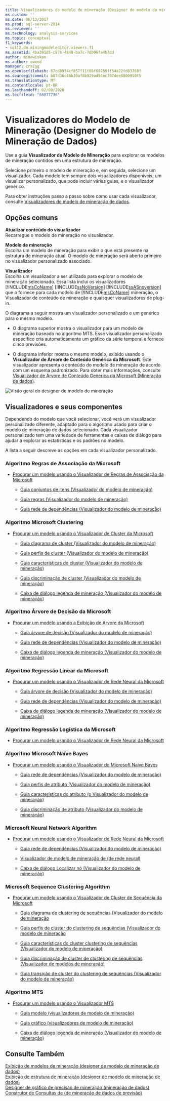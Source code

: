 ```yaml
---
title: Visualizadores do modelo de mineração (Designer de modelo de mineração de dados) | Microsoft Docs
ms.custom: ''
ms.date: 06/13/2017
ms.prod: sql-server-2014
ms.reviewer: ''
ms.technology: analysis-services
ms.topic: conceptual
f1_keywords:
- sql12.dm.miningmodeleditor.viewers.f1
ms.assetid: 4ba391d5-c97b-4848-ba7c-7d096fa4b7dd
author: minewiskan
ms.author: owend
manager: craigg
ms.openlocfilehash: 67cd89f4cf857f11f08f69769ff54a22fd83760f
ms.sourcegitcommit: b87d36c46b39af8b929ad94ec707dee8800950f5
ms.translationtype: MT
ms.contentlocale: pt-BR
ms.lasthandoff: 02/08/2020
ms.locfileid: "66077736"
---
```

# <a name="mining-model-viewers-data-mining-model-designer"></a>Visualizadores do Modelo de Mineração (Designer do Modelo de Mineração de Dados)
  Use a guia **Visualizador do Modelo de Mineração** para explorar os modelos de mineração contidos em uma estrutura de mineração.  
  
 Selecione primeiro o modelo de mineração e, em seguida, selecione um visualizador. Cada modelo tem sempre dois visualizadores disponíveis: um visualizar personalizado, que pode incluir várias guias, e o visualizador genérico.  
  
 Para obter instruções passo a passo sobre como usar cada visualizador, consulte [Visualizadores do modelo de mineração de dados](data-mining/data-mining-model-viewers.md).  
  
## <a name="common-options"></a>Opções comuns  
 **Atualizar conteúdo do visualizador**  
 Recarregue o modelo de mineração no visualizador.  
  
 **Modelo de mineração**  
 Escolha um modelo de mineração para exibir o que está presente na estrutura de mineração atual. O modelo de mineração será aberto primeiro no visualizador personalizado associado.  
  
 **Visualizador**  
 Escolha um visualizador a ser utilizado para explorar o modelo de mineração selecionado. Essa lista inclui os visualizadores [!INCLUDE[msCoName](../includes/msconame-md.md)] [!INCLUDE[ssNoVersion](../includes/ssnoversion-md.md)] [!INCLUDE[ssASnoversion](../includes/ssasnoversion-md.md)] que o fornece para cada modelo de [!INCLUDE[msCoName](../includes/msconame-md.md)] mineração, o Visualizador de conteúdo de mineração e quaisquer visualizadores de plug-in.  
  
 O diagrama a seguir mostra um visualizador personalizado e um genérico para o mesmo modelo.  
  
-   O diagrama superior mostra o visualizador para um modelo de mineração baseado no algoritmo MTS. Esse visualizador personalizado específico cria automaticamente um gráfico da série temporal e fornece cinco previsões.  
  
-   O diagrama inferior mostra o mesmo modelo, exibido usando o **Visualizador de Árvore de Conteúdo Genérica da Microsoft**. Este visualizador apresenta o conteúdo do modelo de mineração de acordo com um esquema padronizado. Para obter mais informações, consulte [Visualizador de Árvore de Conteúdo Genérica da Microsoft &#40;Mineração de dados&#41;](microsoft-generic-content-tree-viewer-data-mining.md).  
  
 ![Visão geral do designer de modelo de mineração](media/generic-mining-model-tab1.gif "Visão geral do designer de modelo de mineração")  
  
## <a name="viewers-and-their-components"></a>Visualizadores e seus componentes  
 Dependendo do modelo que você selecionar, você verá um visualizador personalizado diferente, adaptado para o algoritmo usado para criar o modelo de mineração de dados selecionado. Cada visualizador personalizado tem uma variedade de ferramentas e caixas de diálogo para ajudar a explorar as estatísticas e os padrões no modelo.  
  
 A lista a seguir descreve as opções em cada visualizador personalizado.  
  
### <a name="microsoft-association-rules-algorithm"></a>Algoritmo Regras de Associação da Microsoft  
  
-   [Procurar um modelo usando o Visualizador de Regras de Associação da Microsoft](data-mining/browse-a-model-using-the-microsoft-association-rules-viewer.md)  
  
    -   [Guia conjuntos de itens &#40;Visualizador do modelo de mineração&#41;](itemsets-tab-mining-model-viewer.md)  
  
    -   [Guia regras &#40;Visualizador do modelo de mineração&#41;](rules-tab-mining-model-viewer.md)  
  
    -   [Guia rede de dependências &#40;Visualizador do modelo de mineração&#41;](dependency-network-tab-mining-model-viewer.md)  
  
### <a name="microsoft-clustering-algorithm"></a>Algoritmo Microsoft Clustering  
  
-   [Procurar um modelo usando o Visualizador de Cluster da Microsoft](data-mining/browse-a-model-using-the-microsoft-cluster-viewer.md)  
  
    -   [Guia diagrama de cluster &#40;Visualizador do modelo de mineração&#41;](cluster-diagram-tab-mining-model-viewer.md)  
  
    -   [Guia perfis de cluster &#40;Visualizador do modelo de mineração&#41;](cluster-profiles-tab-mining-model-viewer.md)  
  
    -   [Guia características do cluster &#40;Visualizador do modelo de mineração&#41;](cluster-characteristics-tab-mining-model-viewer.md)  
  
    -   [Guia discriminação de cluster &#40;Visualizador do modelo de mineração&#41;](cluster-discrimination-tab-mining-model-viewer.md)  
  
    -   [Caixa de diálogo legenda de mineração &#40;Visualizador do modelo de mineração&#41;](mining-legend-dialog-box-mining-model-viewer.md)  
  
### <a name="microsoft-decision-tree-algorithm"></a>Algoritmo Árvore de Decisão da Microsoft  
  
-   [Procurar um modelo usando a Exibição de Árvore da Microsoft](data-mining/browse-a-model-using-the-microsoft-tree-viewer.md)  
  
    -   [Guia árvore de decisão &#40;Visualizador do modelo de mineração&#41;](decision-tree-tab-mining-model-viewer.md)  
  
    -   [Guia rede de dependências &#40;Visualizador do modelo de mineração&#41;](dependency-network-tab-mining-model-viewer.md)  
  
    -   [Caixa de diálogo legenda de mineração &#40;Visualizador do modelo de mineração&#41;](mining-legend-dialog-box-mining-model-viewer.md)  
  
### <a name="microsoft-linear-regression-algorithm"></a>Algoritmo Regressão Linear da Microsoft  
  
-   [Procurar um modelo usando o Visualizador de Rede Neural da Microsoft](data-mining/browse-a-model-using-the-microsoft-neural-network-viewer.md)  
  
    -   [Guia árvore de decisão &#40;Visualizador do modelo de mineração&#41;](decision-tree-tab-mining-model-viewer.md)  
  
    -   [Guia rede de dependências &#40;Visualizador do modelo de mineração&#41;](dependency-network-tab-mining-model-viewer.md)  
  
    -   [Caixa de diálogo legenda de mineração &#40;Visualizador do modelo de mineração&#41;](mining-legend-dialog-box-mining-model-viewer.md)  
  
### <a name="microsoft-logistic-regression-algorithm"></a>Algoritmo Regressão Logística da Microsoft  
  
-   [Procurar um modelo usando o Visualizador de Rede Neural da Microsoft](data-mining/browse-a-model-using-the-microsoft-neural-network-viewer.md)  
  
### <a name="microsoft-nave-bayes-algorithm"></a>Algoritmo Microsoft Naïve Bayes  
  
-   [Procurar um modelo usando o Visualizador do Microsoft Naive Bayes](data-mining/browse-a-model-using-the-microsoft-naive-bayes-viewer.md)  
  
    -   [Guia rede de dependências &#40;Visualizador do modelo de mineração&#41;](dependency-network-tab-mining-model-viewer.md)  
  
    -   [Guia perfis de atributo &#40;Visualizador do modelo de mineração&#41;](attribute-profiles-tab-mining-model-viewer.md)  
  
    -   [Guia características do atributo &#40;o Visualizador do modelo de mineração&#41;](attribute-characteristics-tab-mining-model-viewer.md)  
  
    -   [Guia discriminação de atributo &#40;Visualizador do modelo de mineração&#41;](attribute-discrimination-tab-mining-model-viewer.md)  
  
### <a name="microsoft-neural-network-algorithm"></a>Microsoft Neural Network Algorithm  
  
-   [Procurar um modelo usando o Visualizador de Rede Neural da Microsoft](data-mining/browse-a-model-using-the-microsoft-neural-network-viewer.md)  
  
    -   [Guia rede de dependências &#40;Visualizador do modelo de mineração&#41;](dependency-network-tab-mining-model-viewer.md)  
  
    -   [Visualizador de modelo de mineração de &#40;de rede neural&#41;](neural-network-mining-model-viewer.md)  
  
    -   [Caixa de diálogo Localizar nó &#40;Visualizador do modelo de mineração&#41;](find-node-dialog-box-mining-model-viewer.md)  
  
### <a name="microsoft-sequence-clustering-algorithm"></a>Microsoft Sequence Clustering Algorithm  
  
-   [Procurar um modelo usando o Visualizador de Cluster de Sequência da Microsoft](data-mining/browse-a-model-using-the-microsoft-sequence-cluster-viewer.md)  
  
    -   [Guia diagrama de clustering de sequências &#40;Visualizador do modelo de mineração](sequence-clustering-cluster-diagram-tab-mining-model-viewer.md)  
  
    -   [Guia perfis de cluster do clustering de sequências &#40;Visualizador do modelo de mineração](sequence-clustering-cluster-profiles-tab-mining-model-viewer.md)  
  
    -   [Guia características do cluster clustering de sequências &#40;Visualizador do modelo de mineração&#41;](sequence-clustering-cluster-characteristics-tab-mining-model-viewer.md)  
  
    -   [Guia discriminação de cluster de clustering de sequências &#40;Visualizador de modelos de mineração&#41;](sequence-clustering-cluster-discrimination-tab-mining-model-viewer.md)  
  
    -   [Guia transição de cluster do clustering de sequências &#40;Visualizador do modelo de mineração&#41;](sequence-clustering-cluster-transition-tab-mining-model-viewer.md)  
  
### <a name="microsoft-time-series-algorithm"></a>Algoritmo MTS  
  
-   [Procurar um modelo usando o Visualizador MTS](data-mining/browse-a-model-using-the-microsoft-time-series-viewer.md)  
  
    -   [Guia modelo &#40;visualizadores de modelo de mineração&#41;](model-tab-mining-model-viewers.md)  
  
    -   [Guia gráfico &#40;visualizadores de modelo de mineração&#41;](chart-tab-mining-model-viewers.md)  
  
    -   [Caixa de diálogo legenda de mineração &#40;Visualizador do modelo de mineração&#41;](mining-legend-dialog-box-mining-model-viewer.md)  
  
## <a name="see-also"></a>Consulte Também  
 [Exibição de modelos de mineração &#40;designer de modelo de mineração de dados&#41;](mining-models-view-data-mining-model-designer.md)   
 [Exibição de estrutura de mineração &#40;designer de modelo de mineração de dados&#41;](mining-structure-view-data-mining-model-designer.md)   
 [Designer de gráfico de precisão de mineração &#40;mineração de dados&#41;](mining-accuracy-chart-designer-data-mining.md)   
 [Construtor de Consultas de &#40;de mineração de dados de previsão&#41;](prediction-query-builder-data-mining.md)  
  
  
